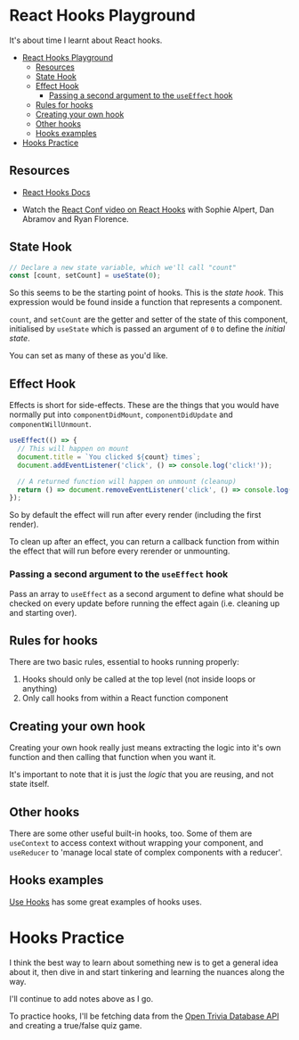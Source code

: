 # React Hooks Playground

It's about time I learnt about React hooks.

- [React Hooks Playground](#react-hooks-playground)
  - [Resources](#resources)
  - [State Hook](#state-hook)
  - [Effect Hook](#effect-hook)
    - [Passing a second argument to the `useEffect` hook](#passing-a-second-argument-to-the-useeffect-hook)
  - [Rules for hooks](#rules-for-hooks)
  - [Creating your own hook](#creating-your-own-hook)
  - [Other hooks](#other-hooks)
  - [Hooks examples](#hooks-examples)
- [Hooks Practice](#hooks-practice)

## Resources

- [React Hooks Docs](https://reactjs.org/docs/hooks-intro.html)

- Watch the [React Conf video on React Hooks](https://www.youtube.com/watch?time_continue=131&v=dpw9EHDh2bM) with Sophie Alpert, Dan Abramov and Ryan Florence.

## State Hook
```js
// Declare a new state variable, which we'll call "count"
const [count, setCount] = useState(0);
```
So this seems to be the starting point of hooks. This is the *state hook*. This expression would be found inside a function that represents a component.

`count`, and `setCount` are the getter and setter of the state of this component, initialised by `useState` which is passed an argument of `0` to define the *initial state*.

You can set as many of these as you'd like.

## Effect Hook
Effects is short for side-effects. These are the things that you would have normally put into `componentDidMount`, `componentDidUpdate` and `componentWillUnmount`.

```js
useEffect(() => {
  // This will happen on mount
  document.title = `You clicked ${count} times`;
  document.addEventListener('click', () => console.log('click!'));

  // A returned function will happen on unmount (cleanup)
  return () => document.removeEventListener('click', () => console.log('click'));
});
```
So by default the effect will run after every render (including the first render).

To clean up after an effect, you can return a callback function from within the effect that will run before every rerender or unmounting.

### Passing a second argument to the `useEffect` hook
Pass an array to `useEffect` as a second argument to define what should be checked on every update before running the effect again (i.e. cleaning up and starting over).

## Rules for hooks
There are two basic rules, essential to hooks running properly:
1. Hooks should only be called at the top level (not inside loops or anything)
2. Only call hooks from within a React function component

## Creating your own hook

Creating your own hook really just means extracting the logic into it's own function and then calling that function when you want it.

It's important to note that it is just the *logic* that you are reusing, and not state itself.

## Other hooks

There are some other useful built-in hooks, too. Some of them are `useContext` to access context without wrapping your component, and `useReducer` to 'manage local state of complex components with a reducer'.

## Hooks examples

[Use Hooks](https://usehooks.com) has some great examples of hooks uses.

# Hooks Practice

I think the best way to learn about something new is to get a general idea about it, then dive in and start tinkering and learning the nuances along the way.

I'll continue to add notes above as I go.

To practice hooks, I'll be fetching data from the [Open Trivia Database API](https://opentdb.com/) and creating a true/false quiz game.